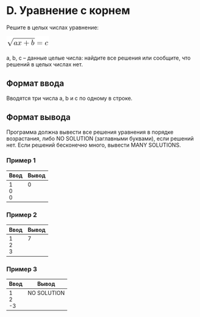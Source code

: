 # D. Уравнение с корнем

Решите в целых числах уравнение:

![](formula.png)

a, b, c – данные целые числа: найдите все решения или сообщите, что решений в целых числах нет.

## Формат ввода
Вводятся три числа a, b и c по одному в строке.

## Формат вывода
Программа должна вывести все решения уравнения в порядке возрастания, либо NO SOLUTION (заглавными буквами), если решений нет. Если решений бесконечно много, вывести MANY SOLUTIONS.

### Пример 1
Ввод | Вывод
---| ---
1 <br> 0 <br> 0 | 0 <br><br><br>

### Пример 2
Ввод | Вывод
---| ---
1 <br> 2 <br> 3 | 7 <br><br><br>

### Пример 3
Ввод | Вывод
---| ---
1 <br> 2 <br> -3 | NO SOLUTION <br><br><br>
